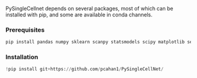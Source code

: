 PySingleCellnet depends on several packages, most of which can be installed with pip, and some are available in conda channels.

### Prerequisites

```python
pip install pandas numpy sklearn scanpy statsmodels scipy matplotlib seaborn umap-learn
```

### Installation

```python
!pip install git+https://github.com/pcahan1/PySingleCellNet/
```


